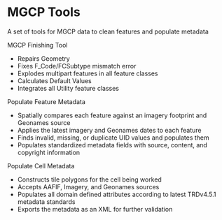 # MGCP Tools
 A set of tools for MGCP data to clean features and populate metadata

MGCP Finishing Tool
 - Repairs Geometry
 - Fixes F_Code/FCSubtype mismatch error
 - Explodes multipart features in all feature classes
 - Calculates Default Values
 - Integrates all Utility feature classes

Populate Feature Metadata
 - Spatially compares each feature against an imagery footprint and Geonames source
 - Applies the latest imagery and Geonames dates to each feature
 - Finds invalid, missing, or duplicate UID values and populates them
 - Populates standardized metadata fields with source, content, and copyright information

Populate Cell Metadata
 - Constructs tile polygons for the cell being worked
 - Accepts AAFIF, Imagery, and Geonames sources
 - Populates all domain defined attributes according to latest TRDv4.5.1 metadata standards
 - Exports the metadata as an XML for further validation
